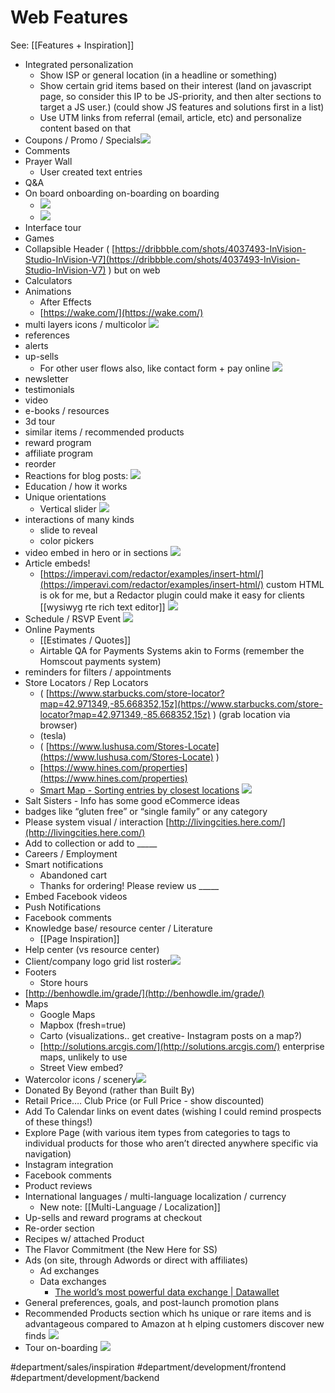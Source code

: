 # Web Features
See: [[Features + Inspiration]]

* Integrated personalization
	* Show ISP or general location (in a headline or something)
	* Show certain grid items based on their interest (land on javascript page, so consider this IP to be JS-priority, and then alter sections to target a JS user.) (could show JS features and solutions first in a list)
	* Use UTM links from referral (email, article, etc) and personalize content based on that
* Coupons / Promo / Specials![](Web%20Features/Screen%20Shot%202017-08-03%20at%201.46.32%20PM.png)
* Comments
* Prayer Wall
	* User created text entries
* Q&A
* On board onboarding on-boarding on boarding
	* ![](Web%20Features/Screen%20Shot%202017-07-30%20at%202.52.22%20PM.png)
	* ![](Web%20Features/Screen%20Shot%202015-10-15%20at%2010.12.35%20PM.png)
* Interface tour
* Games
* Collapsible Header ( [https://dribbble.com/shots/4037493-InVision-Studio-InVision-V7](https://dribbble.com/shots/4037493-InVision-Studio-InVision-V7) ) but on web
* Calculators
* Animations
	* After Effects
	* [https://wake.com/](https://wake.com/)
* multi layers icons / multicolor
![](Web%20Features/Screen%20Shot%202017-07-30%20at%202.58.25%20PM.png)
* references
* alerts
* up-sells
	* For other user flows also, like contact form + pay online
![](Web%20Features/Screen%20Shot%202017-07-26%20at%202.29.04%20PM.png)
* newsletter
* testimonials
* video
* e-books / resources
* 3d tour
* similar items / recommended products
* reward program
* affiliate program
* reorder
* Reactions for blog posts:
![](Web%20Features/Screen%20Shot%202017-10-25%20at%209.58.54%20AM.png)
* Education / how it works
* Unique orientations
	* Vertical slider
![](Web%20Features/Screen%20Shot%202017-08-03%20at%201.30.16%20PM.png)
* interactions of many kinds
	* slide to reveal
	* color pickers
* video embed in hero or in sections
![](Web%20Features/Screen%20Shot%202017-08-03%20at%209.26.41%20AM.png)
* Article embeds!
	* [https://imperavi.com/redactor/examples/insert-html/](https://imperavi.com/redactor/examples/insert-html/) custom HTML is ok for me, but a Redactor plugin could make it easy for clients [[wysiwyg rte rich text editor]]
![](Web%20Features/Screen%20Shot%202018-02-01%20at%209.23.00%20AM.png)
* Schedule / RSVP Event
![](Web%20Features/Screen%20Shot%202017-08-03%20at%201.53.04%20PM.png)
* Online Payments
	* [[Estimates / Quotes]]
	* Airtable QA for Payments Systems akin to Forms (remember the Homscout payments system)
* reminders for filters / appointments
* Store Locators / Rep Locators 
	* ( [https://www.starbucks.com/store-locator?map=42.971349,-85.668352,15z](https://www.starbucks.com/store-locator?map=42.971349,-85.668352,15z) ) (grab location via browser) 
	* (tesla)
	* ( [https://www.lushusa.com/Stores-Locate](https://www.lushusa.com/Stores-Locate) )
	* [https://www.hines.com/properties](https://www.hines.com/properties)
	* [Smart Map - Sorting entries by closest locations](https://www.doublesecretagency.com/plugins/smart-map/docs/sorting-entries-by-closest-locations)
![](Web%20Features/Screen%20Shot%202017-07-04%20at%204.42.25%20PM.png)
* Salt Sisters - Info has some good eCommerce ideas
* badges like “gluten free” or “single family” or any category
* Please system visual / interaction [http://livingcities.here.com/](http://livingcities.here.com/)
* Add to collection or add to _____
* Careers / Employment
* Smart notifications
	* Abandoned cart
	* Thanks for ordering! Please review us _____
* Embed Facebook videos
* Push Notifications
* Facebook comments
* Knowledge base/ resource center / Literature
	* [[Page Inspiration]]
* Help center (vs resource center)
* Client/company logo grid list roster![](Web%20Features/Screen%20Shot%202017-08-04%20at%209.49.41%20AM.png)
* Footers
	* Store hours
* [http://benhowdle.im/grade/](http://benhowdle.im/grade/)
* Maps
	* Google Maps
	* Mapbox (fresh=true)
	* Carto (visualizations.. get creative- Instagram posts on a map?)
	* [http://solutions.arcgis.com/](http://solutions.arcgis.com/) enterprise maps, unlikely to use
	* Street View embed?
* Watercolor icons / scenery![](Web%20Features/Screen%20Shot%202017-07-05%20at%2011.37.48%20AM.png)
* Donated By Beyond (rather than Built By)
* Retail Price…. Club Price (or Full Price - show discounted)
* Add To Calendar links on event dates (wishing I could remind prospects of these things!)
* Explore Page (with various item types from categories to tags to individual products for those who aren’t directed anywhere specific via navigation)
* Instagram integration
* Facebook comments
* Product reviews
* International languages / multi-language localization / currency
	* New note: [[Multi-Language / Localization]]
* Up-sells and reward programs at checkout
* Re-order section
* Recipes w/ attached Product
* The Flavor Commitment (the New Here for SS)
* Ads (on site, through Adwords or direct with affiliates)
	* Ad exchanges
	* Data exchanges
		* [The world’s most powerful data exchange | Datawallet](https://datawallet.com/)
* General preferences, goals, and post-launch promotion plans
* Recommended Products section which hs unique or rare items and is advantageous compared to Amazon at h elping customers discover new finds
![](Web%20Features/winning%20on%20rec.%20products%20compared%20to%20amazon.png)
* Tour on-boarding
![](Web%20Features/Screen%20Shot%202016-12-17%20at%2012.18.39%20PM.png)

#department/sales/inspiration
#department/development/frontend
#department/development/backend
